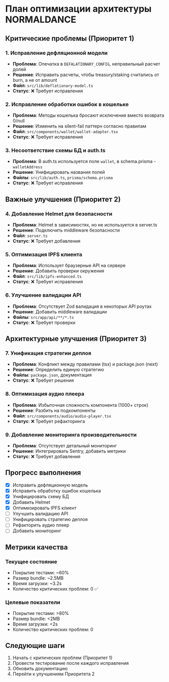 # План оптимизации архитектуры NORMALDANCE

## Критические проблемы (Приоритет 1)

### 1. Исправление дефляционной модели
- **Проблема**: Опечатка в `DEFALATIONARY_CONFIG`, неправильный расчет долей
- **Решение**: Исправить расчеты, чтобы treasury/staking считались от burn, а не от amount
- **Файл**: `src/lib/deflationary-model.ts`
- **Статус**: ❌ Требует исправления

### 2. Исправление обработки ошибок в кошельке
- **Проблема**: Методы кошелька бросают исключения вместо возврата 0/null
- **Решение**: Изменить на silent-fail паттерн согласно правилам
- **Файл**: `src/components/wallet/wallet-adapter.tsx`
- **Статус**: ❌ Требует исправления

### 3. Несоответствие схемы БД и auth.ts
- **Проблема**: В auth.ts используется поле `wallet`, в schema.prisma - `walletAddress`
- **Решение**: Унифицировать названия полей
- **Файлы**: `src/lib/auth.ts`, `prisma/schema.prisma`
- **Статус**: ❌ Требует исправления

## Важные улучшения (Приоритет 2)

### 4. Добавление Helmet для безопасности
- **Проблема**: Helmet в зависимостях, но не используется в server.ts
- **Решение**: Подключить middleware безопасности
- **Файл**: `server.ts`
- **Статус**: ❌ Требует добавления

### 5. Оптимизация IPFS клиента
- **Проблема**: Использует браузерные API на сервере
- **Решение**: Добавить проверки окружения
- **Файл**: `src/lib/ipfs-enhanced.ts`
- **Статус**: ❌ Требует исправления

### 6. Улучшение валидации API
- **Проблема**: Отсутствует Zod валидация в некоторых API роутах
- **Решение**: Добавить middleware валидации
- **Файлы**: `src/app/api/**/*.ts`
- **Статус**: ❌ Требует проверки

## Архитектурные улучшения (Приоритет 3)

### 7. Унификация стратегии деплоя
- **Проблема**: Конфликт между правилами (tsx) и package.json (next)
- **Решение**: Определить единую стратегию
- **Файлы**: `package.json`, документация
- **Статус**: ❌ Требует решения

### 8. Оптимизация аудио плеера
- **Проблема**: Избыточная сложность компонента (1000+ строк)
- **Решение**: Разбить на подкомпоненты
- **Файл**: `src/components/audio/audio-player.tsx`
- **Статус**: ❌ Требует рефакторинга

### 9. Добавление мониторинга производительности
- **Проблема**: Отсутствует детальный мониторинг
- **Решение**: Интегрировать Sentry, добавить метрики
- **Статус**: ❌ Требует добавления

## Прогресс выполнения

- [x] Исправить дефляционную модель
- [x] Исправить обработку ошибок кошелька  
- [x] Унифицировать схему БД
- [x] Добавить Helmet
- [x] Оптимизировать IPFS клиент
- [ ] Улучшить валидацию API
- [ ] Унифицировать стратегию деплоя
- [ ] Рефакторить аудио плеер
- [ ] Добавить мониторинг

## Метрики качества

### Текущее состояние
- Покрытие тестами: ~60%
- Размер bundle: ~2.5MB
- Время загрузки: ~3.2s
- Количество критических проблем: 0 ✅

### Целевые показатели
- Покрытие тестами: >80%
- Размер bundle: <2MB
- Время загрузки: <2s
- Количество критических проблем: 0

## Следующие шаги

1. Начать с критических проблем (Приоритет 1)
2. Провести тестирование после каждого исправления
3. Обновить документацию
4. Перейти к улучшениям Приоритета 2
